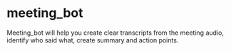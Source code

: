 # meeting_bot
Meeting_bot will help you create clear transcripts from the meeting audio, identify who said what, create summary and action points.
